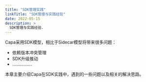 ```yaml
---
title: "SDK管理实践"
linkTitle: "SDK管理与实践经验"
date: 2022-05-15
description: >
  SDK管理与实践经验.
---
```


Capa采用SDK模型，相比于Sidecar模型将带来很多问题：

+ 依赖版本冲突管理
+ SDK升级推动
+ ................

本章主要介绍Capa在SDK实践中，遇到的一些问题以及相关的解决思路。